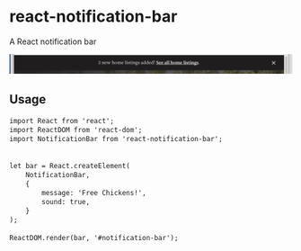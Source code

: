 # react-notification-bar

A React notification bar

![alt text](screenshot.png)

## Usage

```
import React from 'react';
import ReactDOM from 'react-dom';
import NotificationBar from 'react-notification-bar';


let bar = React.createElement(
    NotificationBar,
    {
        message: 'Free Chickens!',
        sound: true,
    }
);

ReactDOM.render(bar, '#notification-bar');

```
